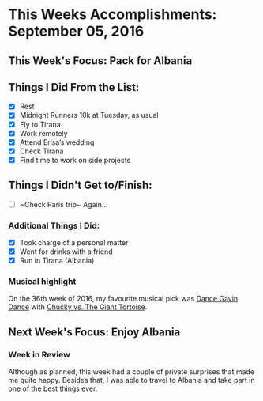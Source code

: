 # This Weeks Accomplishments: September 05, 2016

## This Week's Focus: Pack for Albania

## Things I Did From the List:
- [x] Rest
- [x] Midnight Runners 10k at Tuesday, as usual
- [x] Fly to Tirana
- [x] Work remotely
- [x] Attend Erisa’s wedding
- [x] Check Tirana
- [x] Find time to work on side projects

## Things I Didn't Get to/Finish:
- [ ] ~Check Paris trip~ Again…

### Additional Things I Did:
- [x] Took charge of a personal matter
- [x] Went for drinks with a friend
- [x] Run in Tirana (Albania)

### Musical highlight
On the 36th week of 2016, my favourite musical pick was [Dance Gavin Dance](https://www.facebook.com/DanceGavinDance) with [Chucky vs. The Giant Tortoise](https://open.spotify.com/track/2cJcudibCsQhgXtoAKW85L).

## Next Week's Focus: Enjoy Albania

### Week in Review
Although as planned, this week had a couple of private surprises that made me quite happy. Besides that, I was able to travel to Albania and take part in one of the best things ever.
